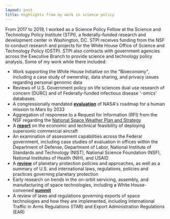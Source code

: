 ```yaml
---
layout: post
title: Highlights from my work in science policy
---
```

From 2017 to 2019, I worked as a Science Policy Fellow at the Science and Technology Policy Institute (STPI), a federally-funded research and development center in Washington, DC. STPI receives funding from the NSF to conduct research and projects for the White House Office of Science and Technology Policy (OSTP). STPI also contracts with government agencies across the Executive Branch to provide science and technology policy analysis. Some of my work while there included:

- Work supporting the White House Initiative on the "Bioeconomy", including a case study of ownership, data sharing, and privacy issues regarding personal genomic data
- Reviews of U.S. Government policy on life sciences dual use research of concern (DURC) and of Federally-funded infectious disease '-omics' databases
- A congressionally mandated **[evaluation](https://www.ida.org/-/media/feature/publications/e/ev/evaluation-of-a-human-mission-to-mars-by-2033/d-10510.ashx)** of NASA's roadmap for a human mission to Mars by 2033 
- Aggregation of responese to a Request for Information (RFI) from the NSF regarding the [National Space Weather Plan and Strategy](https://www.federalregister.gov/documents/2018/01/05/2018-00031/request-for-information-national-space-weather-action-plan) 
- A **[report](https://www.ida.org/research-and-publications/publications/all/c/co/commercial-development-of-civilian-supersonic-aircraft)** on the economic and technical feasibility of deploying supersonic commercial aircraft 
- An examination of assessment capabilities across the Federal government, including case studies of evaluation in offices within the Department of Defense, Department of Labor, National Institute of Standards and Technology (NIST), National Science Foundation (NSF), National Institutes of Health (NIH), and USAID
- A **[review](https://www.ida.org/research-and-publications/publications/all/t/to/towards-the-development-of-a-national-planetary-protection-policy)** of planetary protection policies and approaches, as well as a summary of U.S. and international laws, regulations, policies and practices governing planetary protection
- Early research on trends in the on-orbit servicing, assembly, and manufacturing of space technologies, including a White House-convened **[summit](https://www.ida.org/-/media/feature/publications/r/ro/roundtable-proceedings-ways-forward-for-on-orbit-servicing/d-10445.ashx)** 
- A review of laws and regulations governing exports of space technologies and how they are implemented, including International Traffic in Arms Regulations (ITAR) and Export Administration Regulations (EAR) 